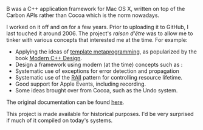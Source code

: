 B was a C++ application framework for Mac OS X, written on top of the Carbon APIs rather than Cocoa which is the norm nowadays.

I worked on it off and on for a few years. Prior to uploading it to GitHub, I last touched it around 2006. 
The project's *raison d'être* was to allow me to tinker with various concepts that interested me at the time.
For example:

- Applying the ideas of [template metaprogramming], as popularized by the book [Modern C++ Design].
- Design a framework using modern (at the time) concepts such as :
 - Systematic use of exceptions for error detection and propagation
 - Systematic use of the [RAII] pattern for controlling resource lifetime.
- Good support for Apple Events, including recording.
- Some ideas brought over from Cocoa, such as the Undo system.

The original documentation can be found [here].

This project is made available for historical purposes. I'd be very surprised if much of it compiled on today's systems.

[template metaprogramming]: https://en.wikipedia.org/wiki/Template_metaprogramming
[Modern C++ Design]: https://en.wikipedia.org/wiki/Modern_C%2B%2B_Design
[RAII]: https://en.wikipedia.org/wiki/Resource_Acquisition_Is_Initialization
[here]: http://paullalonde.ca/projects/B/
